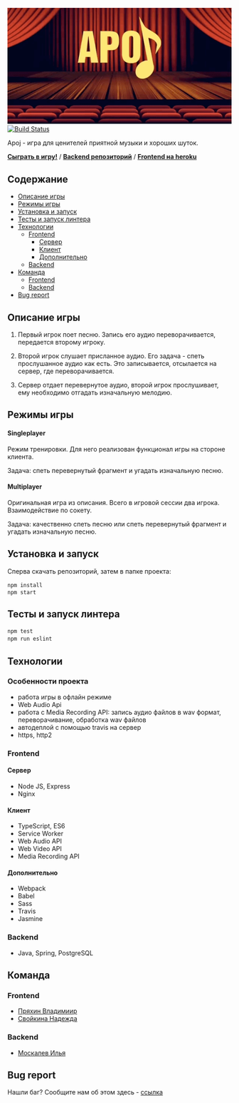 <p align="center">

![Logo](assets/apoj.gif)  [![Build Status](https://travis-ci.org/frontend-park-mail-ru/2017_2_ToP.svg?branch=develop)](https://travis-ci.org/frontend-park-mail-ru/2017_2_ToP)

</p>

Apoj - игра для ценителей приятной музыки и хороших шуток. 

[**Сыграть в игру!**](apoj.me) / [**Backend репозиторий**](https://github.com/ToP-developers/Apoj-backend) / [**Frontend на heroku**](https://gametes.herokuapp.com)

## Содержание
* [Описание игры](#description)
* [Режимы игры](#modes)
* [Установка и запуск](#install)
* [Тесты и запуск линтера](#tests)
* [Технологии](#devstack)
  * [Frontend](#devstackfront)
    + [Сервер](#devstackfrontserver)
    + [Клиент](#devstackfrontclient)
    + [Дополнительно](#devstackfronttools)
  * [Backend](#devstackback)
* [Команда](#team)
  * [Frontend](#frontend)
  * [Backend](#backend)
* [Bug report](#bugreport)

<a name="description"></a>
## Описание игры
1. Первый игрок поет песню. Запись его аудио переворачивается, передается второму игроку. 

2. Второй игрок слушает присланное аудио. Его задача - спеть прослушанное аудио как есть. Это записывается, отсылается на сервер, где переворачивается. 
 
3. Сервер отдает перевернутое аудио, второй игрок прослушивает, ему необходимо отгадать изначальную мелодию. 

<a name="modes"></a>
## Режимы игры
#### Singleplayer
Режим тренировки. Для него реализован функционал игры на стороне клиента.  

Задача: спеть перевернутый фрагмент и угадать изначальную песню. 


#### Multiplayer
Оригинальная игра из описания. Всего в игровой сессии два игрока. Взаимодействие по сокету. 

Задача: качественно спеть песню или спеть перевернутый фрагмент и угадать изначальную песню. 


<a name="install"></a>
## Установка и запуск

Сперва скачать репозиторий, затем в папке проекта:

```
npm install
npm start
```
<a name="tests"></a>
## Тесты и запуск линтера

```sh
npm test
npm run eslint
```

<a name="devstack"></a>
## Технологии
<a name="devstackfrontserver"></a>
### Особенности проекта

- работа игры в офлайн режиме
- Web Audio Api
- работа с Media Recording API: запись аудио файлов в wav формат, переворачивание, обработка wav файлов
- автодеплой с помощью travis на сервер
- https, http2 

<a name="devstackfront"></a>
### Frontend

<a name="devstackfrontserver"></a>
#### Сервер

- Node JS, Express
- Nginx

<a name="devstackfrontclient"></a>
#### Клиент
- TypeScript, ES6
- Service Worker
- Web Audio API
- Web Video API
- Media Recording API

<a name="devstackfronttools"></a>
#### Дополнительно

- Webpack
- Babel
- Sass
- Travis
- Jasmine

<a name="devstackback"></a>
### Backend

- Java, Spring, PostgreSQL

<a name="team"></a>
## Команда
<a name="frontend"></a>
### Frontend
  * [Пряхин Владимиир](http://github.com/pryahin)
  * [Свойкина Надежда](http://github.com/couatl)
  
<a name="backend"></a>
### Backend
  * [Москалев Илья](http://github.com/ilyamoskalev)


<a name="bugreport"></a>
## Bug report
Нашли баг? Сообщите нам об этом здесь - [ссылка](https://github.com/frontend-park-mail-ru/2017_2_ToP/issues)